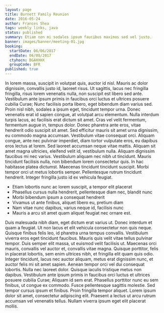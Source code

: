 ```yaml
---
layout: page
title: Burnett Family Reunion
date: 2016-05-24
author: Frances Shea
tags: weekly links, java
status: published
summary: Etiam non mi sodales ipsum faucibus maximus sed vel justo.
banner: images/banner/meeting-01.jpg
booking:
  startDate: 06/06/2017
  endDate: 06/08/2017
  ctyhocn: BGAHXHX
  groupCode: BFR
published: true
---
```

In lorem massa, suscipit in volutpat quis, auctor id nisl. Mauris ac dolor dignissim, convallis justo id, laoreet risus. Ut sagittis, lacus nec fringilla fringilla, risus lorem venenatis nulla, non suscipit est libero sed ante. Vestibulum ante ipsum primis in faucibus orci luctus et ultrices posuere cubilia Curae; Nunc facilisis porta libero, eget bibendum diam varius sed. Proin nisl nibh, sodales a ipsum eget, tincidunt tempor urna. Donec venenatis erat id sapien congue, at volutpat arcu elementum.
Nulla interdum turpis lacus, ac facilisis erat dictum sit amet. Cras vel velit fermentum, fermentum augue in, tempus dolor. Donec pharetra ante eros, vitae hendrerit odio suscipit sit amet. Sed efficitur mauris sit amet urna dignissim, eu commodo magna accumsan. Vestibulum vitae consequat orci. Aliquam congue, ante nec pulvinar imperdiet, diam tortor vulputate eros, eu dapibus eros lectus at lorem. Sed laoreet accumsan neque vitae mattis. Aliquam sit amet magna ultricies, eleifend velit id, vestibulum nulla. Aliquam dignissim faucibus mi nec varius. Vestibulum aliquam nec nibh ut tincidunt. Mauris tincidunt facilisis nulla, non bibendum lorem consectetur quis. In hac habitasse platea dictumst. Maecenas tincidunt tincidunt suscipit. Morbi tempor orci ut metus lobortis semper. Pellentesque rutrum tincidunt hendrerit. Integer fringilla justo id ex vehicula feugiat.

* Etiam lobortis nunc ac lorem suscipit, a tempor elit placerat
* Phasellus cursus nulla hendrerit, pellentesque diam nec, blandit nunc
* Morbi bibendum ipsum a consequat hendrerit
* Vivamus ut ante finibus, aliquet libero eu, pretium diam
* Nam vitae nunc dapibus, varius neque id, facilisis nunc
* Mauris a arcu sit amet quam aliquet feugiat nec ornare est.

Duis malesuada nibh diam, eget dictum erat varius ut. Donec interdum et quam a feugiat. Ut non lacus et elit vehicula consectetur non quis neque. Quisque finibus felis leo, id pharetra urna tempus convallis. Vestibulum viverra eros eget tincidunt faucibus. Mauris quis velit vitae tellus pulvinar tempor. Duis semper elit massa, ut euismod velit facilisis ut. Maecenas orci mauris, convallis vel auctor et, convallis vitae magna.
Quisque porttitor, felis in placerat lobortis, sem enim ultrices nibh, et fringilla elit quam quis odio. Integer tincidunt, lacus nec auctor aliquam, metus erat dignissim nunc, et auctor felis mi sit amet sapien. Aenean tempor orci vel dui consequat lobortis. Nulla nec laoreet dolor. Quisque iaculis tristique metus non dapibus. Vestibulum ante ipsum primis in faucibus orci luctus et ultrices posuere cubilia Curae; Aliquam id sem erat. Phasellus porttitor nunc eu sem finibus, ut congue ex commodo. Fusce pellentesque sagittis molestie. Sed tempor cursus ipsum et finibus. Proin fringilla tempor aliquet. Lorem ipsum dolor sit amet, consectetur adipiscing elit. Praesent a lectus ut arcu rutrum accumsan vel venenatis tellus. Nullam viverra ipsum eget elit placerat mollis.
